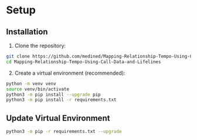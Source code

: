 # Setup

## Installation

1. Clone the repository:
```bash
git clone https://github.com/medined/Mapping-Relationship-Tempo-Using-Call-Data-and-Lifelines.git
cd Mapping-Relationship-Tempo-Using-Call-Data-and-Lifelines
```

2. Create a virtual environment (recommended):
```bash
python -m venv venv
source venv/bin/activate
python3 -m pip install --upgrade pip
python3 -m pip install -r requirements.txt
```

## Update Virtual Environment

```bash
python3 -m pip -r requirements.txt --upgrade
```
